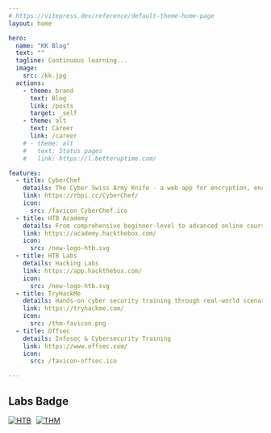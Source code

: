 ```yaml
---
# https://vitepress.dev/reference/default-theme-home-page
layout: home

hero:
  name: "KK Blog"
  text: ""
  tagline: Continuous learning...
  image:
    src: /kk.jpg
  actions:
    - theme: brand
      text: Blog
      link: /posts
      target: _self
    - theme: alt
      text: Career
      link: /career
    # - theme: alt
    #   text: Status pages
    #   link: https://l.betteruptime.com/

features:
  - title: CyberChef
    details: The Cyber Swiss Army Knife - a web app for encryption, encoding, compression and data analysis 
    link: https://rbpi.cc/CyberChef/
    icon:
      src: /favicon_CyberChef.ico
  - title: HTB Academy
    details: From comprehensive beginner-level to advanced online courses covering offensive, defensive, or general security domains.
    link: https://academy.hackthebox.com/
    icon: 
      src: /new-logo-htb.svg
  - title: HTB Labs
    details: Hacking Labs
    link: https://app.hackthebox.com/
    icon: 
      src: /new-logo-htb.svg
  - title: TryHackMe
    details: Hands-on cyber security training through real-world scenarios
    link: https://tryhackme.com/
    icon:
      src: /thm-favicon.png
  - title: Offsec
    details: Infosec & Cybersecurity Training
    link: https://www.offsec.com/
    icon:
      src: /favicon-offsec.ico

---
```


## Labs Badge

<div style="display: flex; flex-wrap: wrap;">
  <a href="https://app.hackthebox.com/profile/117845">
    <img src="https://www.hackthebox.eu/badge/image/117845" alt="HTB" style="margin-bottom: 10px; margin-right: 10px;">
  </a>
  <a href="https://tryhackme.com/p/RBPi">
    <img src="https://tryhackme-badges.s3.amazonaws.com/RBPi.png" alt="THM" style="margin-bottom: 10px;">
  </a>
</div>
